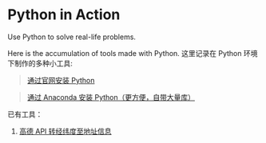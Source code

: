 # Python in Action
 Use Python to solve real-life problems.

Here is the accumulation of tools made with Python.
这里记录在 Python 环境下制作的多种小工具: 

 > [通过官网安装 Python](https://zhuanlan.zhihu.com/p/111168324)
 
 > [通过 Anaconda 安装 Python（更方便，自带大量库）](https://docs.anaconda.com/anaconda/install/windows/)
 
已有工具：
1. [高德 API 转经纬度至地址信息](gaode_baidu_poi)

 
